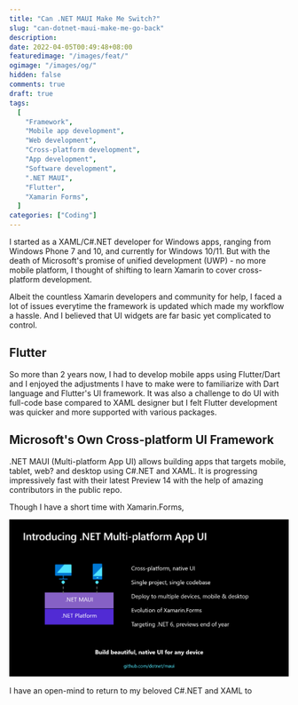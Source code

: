 ```yaml
---
title: "Can .NET MAUI Make Me Switch?"
slug: "can-dotnet-maui-make-me-go-back"
description:
date: 2022-04-05T00:49:48+08:00
featuredimage: "/images/feat/"
ogimage: "/images/og/"
hidden: false
comments: true
draft: true
tags:
  [
    "Framework",
    "Mobile app development",
    "Web development",
    "Cross-platform development",
    "App development",
    "Software development",
    ".NET MAUI",
    "Flutter",
    "Xamarin Forms",
  ]
categories: ["Coding"]
---
```


I started as a XAML/C#.NET developer for Windows apps, ranging from Windows Phone 7 and 10, and currently for Windows 10/11. But with the death of Microsoft's promise of unified development (UWP) - no more mobile platform, I thought of shifting to learn Xamarin to cover cross-platform development.

Albeit the countless Xamarin developers and community for help, I faced a lot of issues everytime the framework is updated which made my workflow a hassle. And I believed that UI widgets are far basic yet complicated to control.

## Flutter

So more than 2 years now, I had to develop mobile apps using Flutter/Dart and I enjoyed the adjustments I have to make were to familiarize with Dart language and Flutter's UI framework. It was also a challenge to do UI with full-code base compared to XAML designer but I felt Flutter development was quicker and more supported with various packages.

## Microsoft's Own Cross-platform UI Framework

.NET MAUI (Multi-platform App UI) allows building apps that targets mobile, tablet, web? and desktop using C#.NET and XAML. It is progressing impressively fast with their latest Preview 14 with the help of amazing contributors in the public repo.

Though I have a short time with Xamarin.Forms,

![](2022-04-05-01-04-37.png)

I have an open-mind to return to my beloved C#.NET and XAML to
